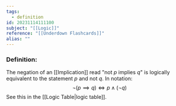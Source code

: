 ```yaml
---
tags:
  - definition
id: 20231114111100
subject: "[[Logic]]"
reference: "[[Underdown Flashcards]]"
alias: ""
---
```

### Definition:
The negation of an [[Implication]] read "not $p$ implies $q$" is logically equivalent to the statement $p$ and not $q$. In notation:
$$ \neg (p \implies q)  \iff p \wedge (\neg q)$$
See this in the [[Logic Table|logic table]].